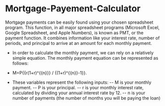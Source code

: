 # Mortgage-Payement-Calculator
Mortgage payments can be easily found using your chosen spreadsheet program. This function, in all major spreadsheet programs (Microsoft Excel, Google Spreadsheet, and Apple Numbers), is known as PMT, or the payment function.
It combines information like your interest rate, number of periods, and principal to arrive at an amount for each monthly payment.

- In order to calculate the monthly payment, we can rely on a relatively simple equation. The monthly payment equation can be represented as follows: 
- M=P{{r(1+r)^{{n}}} / {(1+r)^{{n}}-1}}. 

- These variables represent the following inputs:
-- M is your monthly payment.
-- P is your principal.
-- r is your monthly interest rate, calculated by dividing your annual interest rate by 12.
-- n is your number of payments (the number of months you will be paying the loan)
